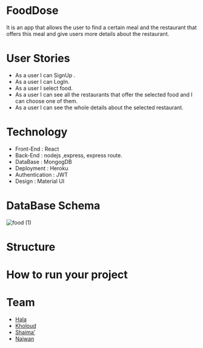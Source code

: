 # FoodDose


It is an app that allows the user to find a certain meal and the restaurant that offers this meal and give users more details about the restaurant.


# User Stories

  -  As a user I can SignUp .
 - As a user I can  LogIn.
 - As a user I select food.
 - As a user I can see all the restaurants that offer the selected food  and      I can choose one of them.
 - As a user I can see the whole details about the selected restaurant.
 


# Technology

* Front-End : React 
* Back-End : nodejs ,express, express route.
* DataBase : MongogDB
* Deployment : Heroku 
* Authentication : JWT
* Design : Material UI


# DataBase Schema

![food (1)](https://user-images.githubusercontent.com/37650536/98821052-ae3d8280-2437-11eb-8ac9-af8a23bff88f.png)


# Structure


# How to run your project


# Team

 - [Hala](https://github.com/shaima96/) 
 - [Kholoud](https://github.com/kholoudmohtaseb)
 - [Shaima’](https://github.com/shaima96/)
 - [Najwan](https://github.com/najwanqandeel)


